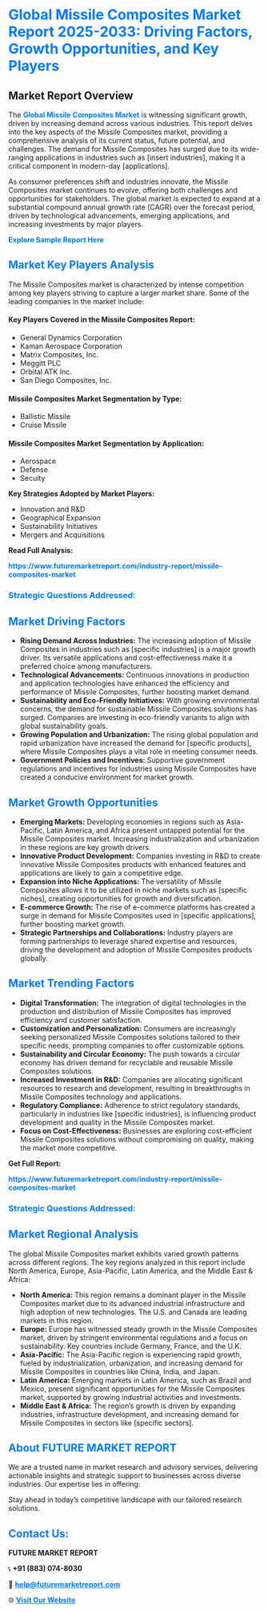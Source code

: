 <h1 style="color: #007BFF;">Global Missile Composites Market Report 2025-2033: Driving Factors, Growth Opportunities, and Key Players</h1>

<section id="overview">
<h2>Market Report Overview</h2>
<p>The <a href="https://www.futuremarketreport.com/industry-report/missile-composites-market" style="color: #007BFF; text-decoration: none;"><strong>Global Missile Composites Market</strong></a> is witnessing significant growth, driven by increasing demand across various industries. This report delves into the key aspects of the Missile Composites market, providing a comprehensive analysis of its current status, future potential, and challenges. The demand for Missile Composites has surged due to its wide-ranging applications in industries such as [insert industries], making it a critical component in modern-day [applications].</p>
<p>As consumer preferences shift and industries innovate, the Missile Composites market continues to evolve, offering both challenges and opportunities for stakeholders. The global market is expected to expand at a substantial compound annual growth rate (CAGR) over the forecast period, driven by technological advancements, emerging applications, and increasing investments by major players.</p>
</section>

<section id="overview">
<p><a href="https://www.futuremarketreport.com/request-sample/reportId=60460" style="color: #007BFF; text-decoration: none;"><strong>Explore Sample Report Here</strong></a></p>
</section>

<section id="key-players">
<h2 style="color: #007BFF;">Market Key Players Analysis</h2>
<p>The Missile Composites market is characterized by intense competition among key players striving to capture a larger market share. Some of the leading companies in the market include:</p>
<h4>Key Players Covered in the Missile Composites Report:</h4>
<ul><li>General Dynamics Corporation</li><li>Kaman Aerospace Corporation</li><li>Matrix Composites, Inc.</li><li>Meggitt PLC</li><li>Orbital ATK Inc.</li><li>San Diego Composites, Inc.</li></ul>
<h4>Missile Composites Market Segmentation by Type:</h4>
<ul><li>Ballistic Missile</li><li>Cruise Missile</li></ul>

<h4>Missile Composites Market Segmentation by Application:</h4>
<ul><li>Aerospace</li><li>Defense</li><li>Secuity</li></ul>
<p><strong>Key Strategies Adopted by Market Players:</strong></p>
<ul>
<li>Innovation and R&D</li>
<li>Geographical Expansion</li>
<li>Sustainability Initiatives</li>
<li>Mergers and Acquisitions</li>
</ul>
</section>

<section>
<p><strong>Read Full Analysis: </strong></p><a href="https://www.futuremarketreport.com/industry-report/missile-composites-market" style="color: #007BFF; text-decoration: none;"><strong>https://www.futuremarketreport.com/industry-report/missile-composites-market</strong></a>
<h3 style="color: #007BFF;">Strategic Questions Addressed:</h3>
</section>

<section id="driving-factors">
<h2 style="color: #007BFF;">Market Driving Factors</h2>
<ul>
<li><strong>Rising Demand Across Industries:</strong> The increasing adoption of Missile Composites in industries such as [specific industries] is a major growth driver. Its versatile applications and cost-effectiveness make it a preferred choice among manufacturers.</li>
<li><strong>Technological Advancements:</strong> Continuous innovations in production and application technologies have enhanced the efficiency and performance of Missile Composites, further boosting market demand.</li>
<li><strong>Sustainability and Eco-Friendly Initiatives:</strong> With growing environmental concerns, the demand for sustainable Missile Composites solutions has surged. Companies are investing in eco-friendly variants to align with global sustainability goals.</li>
<li><strong>Growing Population and Urbanization:</strong> The rising global population and rapid urbanization have increased the demand for [specific products], where Missile Composites plays a vital role in meeting consumer needs.</li>
<li><strong>Government Policies and Incentives:</strong> Supportive government regulations and incentives for industries using Missile Composites have created a conducive environment for market growth.</li>
</ul>
</section>

<section id="growth-opportunities">
<h2 style="color: #007BFF;">Market Growth Opportunities</h2>
<ul>
<li><strong>Emerging Markets:</strong> Developing economies in regions such as Asia-Pacific, Latin America, and Africa present untapped potential for the Missile Composites market. Increasing industrialization and urbanization in these regions are key growth drivers.</li>
<li><strong>Innovative Product Development:</strong> Companies investing in R&D to create innovative Missile Composites products with enhanced features and applications are likely to gain a competitive edge.</li>
<li><strong>Expansion into Niche Applications:</strong> The versatility of Missile Composites allows it to be utilized in niche markets such as [specific niches], creating opportunities for growth and diversification.</li>
<li><strong>E-commerce Growth:</strong> The rise of e-commerce platforms has created a surge in demand for Missile Composites used in [specific applications], further boosting market growth.</li>
<li><strong>Strategic Partnerships and Collaborations:</strong> Industry players are forming partnerships to leverage shared expertise and resources, driving the development and adoption of Missile Composites products globally.</li>
</ul>
</section>

<section id="trending-factors">
<h2 style="color: #007BFF;">Market Trending Factors</h2>
<ul>
<li><strong>Digital Transformation:</strong> The integration of digital technologies in the production and distribution of Missile Composites has improved efficiency and customer satisfaction.</li>
<li><strong>Customization and Personalization:</strong> Consumers are increasingly seeking personalized Missile Composites solutions tailored to their specific needs, prompting companies to offer customizable options.</li>
<li><strong>Sustainability and Circular Economy:</strong> The push towards a circular economy has driven demand for recyclable and reusable Missile Composites solutions.</li>
<li><strong>Increased Investment in R&D:</strong> Companies are allocating significant resources to research and development, resulting in breakthroughs in Missile Composites technology and applications.</li>
<li><strong>Regulatory Compliance:</strong> Adherence to strict regulatory standards, particularly in industries like [specific industries], is influencing product development and quality in the Missile Composites market.</li>
<li><strong>Focus on Cost-Effectiveness:</strong> Businesses are exploring cost-efficient Missile Composites solutions without compromising on quality, making the market more competitive.</li>
</ul>
</section>

<section>
<p><strong>Get Full Report: </strong></p><a href="https://www.futuremarketreport.com/industry-report/missile-composites-market" style="color: #007BFF; text-decoration: none;"><strong>https://www.futuremarketreport.com/industry-report/missile-composites-market</strong></a>
<h3 style="color: #007BFF;">Strategic Questions Addressed:</h3>
</section>


<section id="regional-analysis">
<h2 style="color: #007BFF;">Market Regional Analysis</h2>
<p>The global Missile Composites market exhibits varied growth patterns across different regions. The key regions analyzed in this report include North America, Europe, Asia-Pacific, Latin America, and the Middle East & Africa:</p>
<ul>
<li><strong>North America:</strong> This region remains a dominant player in the Missile Composites market due to its advanced industrial infrastructure and high adoption of new technologies. The U.S. and Canada are leading markets in this region.</li>
<li><strong>Europe:</strong> Europe has witnessed steady growth in the Missile Composites market, driven by stringent environmental regulations and a focus on sustainability. Key countries include Germany, France, and the U.K.</li>
<li><strong>Asia-Pacific:</strong> The Asia-Pacific region is experiencing rapid growth, fueled by industrialization, urbanization, and increasing demand for Missile Composites in countries like China, India, and Japan.</li>
<li><strong>Latin America:</strong> Emerging markets in Latin America, such as Brazil and Mexico, present significant opportunities for the Missile Composites market, supported by growing industrial activities and investments.</li>
<li><strong>Middle East & Africa:</strong> The region’s growth is driven by expanding industries, infrastructure development, and increasing demand for Missile Composites in sectors like [specific sectors].</li>
</ul>
</section>

<footer>
<h2 style="color: #007BFF;">About FUTURE MARKET REPORT</h2>
<p>We are a trusted name in market research and advisory services, delivering actionable insights and strategic support to businesses across diverse industries. Our expertise lies in offering:</p>

<p>Stay ahead in today’s competitive landscape with our tailored research solutions.</p>

<h2 style="color: #007BFF;">Contact Us:</h2>
<p><strong>FUTURE MARKET REPORT</strong></p>
<p>📞 <strong>+91 (883) 074-8030</strong></p>
<p>📧 <strong><a href="mailto:help@futuremarketreport.com" style="color: #007BFF;">help@futuremarketreport.com</a></strong></p>
<p>🌐 <strong><a href="https://www.futuremarketreport.com/" style="color: #007BFF;">Visit Our Website</a></strong></p>
</footer>